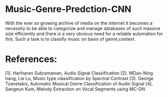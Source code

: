 # Music-Genre-Predction-CNN
With the ever so growing archive of media on the internet it becomes a necessity to be able to categorize and manage databases of such massive size efficiently and there is a very obvious need for a reliable automation for this. Such a task is to classify music on basis of genre,context. 
# References:
[1]. Hariharan Subramanian, Audio Signal Classification
[2]. MDan-Ning hang, Lie Lu, Music type classification by Spectral Contrast
[3]. George Tzanetakis, Automatic Musical Genre Classification of Audio Signal
[4]. Sangeun Kum, Melody Extraction on Vocal Segments using MC-DN
